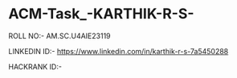 # ACM-Task_-KARTHIK-R-S-
ROLL NO:- AM.SC.U4AIE23119

LINKEDIN ID:- https://www.linkedin.com/in/karthik-r-s-7a5450288

HACKRANK ID:-
